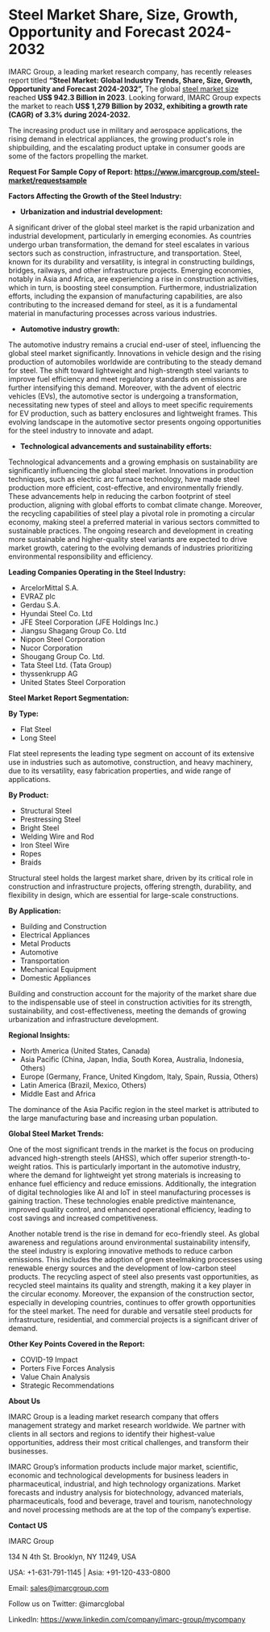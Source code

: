 ﻿# **Steel Market Share, Size, Growth, Opportunity and Forecast 2024-2032**
IMARC Group, a leading market research company, has recently releases report titled **“Steel Market: Global Industry Trends, Share, Size, Growth, Opportunity and Forecast 2024-2032”,** The global [steel market size](https://www.imarcgroup.com/steel-market) reached **US$ 942.3 Billion in 2023**. Looking forward, IMARC Group expects the market to reach **US$ 1,279 Billion by 2032, exhibiting a growth rate (CAGR) of 3.3% during 2024-2032.**

The increasing product use in military and aerospace applications, the rising demand in electrical appliances, the growing product's role in shipbuilding, and the escalating product uptake in consumer goods are some of the factors propelling the market.

**Request For Sample Copy of Report: <https://www.imarcgroup.com/steel-market/requestsample>**

**Factors Affecting the Growth of the Steel Industry:**

- **Urbanization and industrial development:**

A significant driver of the global steel market is the rapid urbanization and industrial development, particularly in emerging economies. As countries undergo urban transformation, the demand for steel escalates in various sectors such as construction, infrastructure, and transportation. Steel, known for its durability and versatility, is integral in constructing buildings, bridges, railways, and other infrastructure projects. Emerging economies, notably in Asia and Africa, are experiencing a rise in construction activities, which in turn, is boosting steel consumption. Furthermore, industrialization efforts, including the expansion of manufacturing capabilities, are also contributing to the increased demand for steel, as it is a fundamental material in manufacturing processes across various industries.

- **Automotive industry growth:**

The automotive industry remains a crucial end-user of steel, influencing the global steel market significantly. Innovations in vehicle design and the rising production of automobiles worldwide are contributing to the steady demand for steel. The shift toward lightweight and high-strength steel variants to improve fuel efficiency and meet regulatory standards on emissions are further intensifying this demand. Moreover, with the advent of electric vehicles (EVs), the automotive sector is undergoing a transformation, necessitating new types of steel and alloys to meet specific requirements for EV production, such as battery enclosures and lightweight frames. This evolving landscape in the automotive sector presents ongoing opportunities for the steel industry to innovate and adapt.

- **Technological advancements and sustainability efforts:**

Technological advancements and a growing emphasis on sustainability are significantly influencing the global steel market. Innovations in production techniques, such as electric arc furnace technology, have made steel production more efficient, cost-effective, and environmentally friendly. These advancements help in reducing the carbon footprint of steel production, aligning with global efforts to combat climate change. Moreover, the recycling capabilities of steel play a pivotal role in promoting a circular economy, making steel a preferred material in various sectors committed to sustainable practices. The ongoing research and development in creating more sustainable and higher-quality steel variants are expected to drive market growth, catering to the evolving demands of industries prioritizing environmental responsibility and efficiency.

**Leading Companies Operating in the Steel Industry:**

- ArcelorMittal S.A.
- EVRAZ plc
- Gerdau S.A.
- Hyundai Steel Co. Ltd
- JFE Steel Corporation (JFE Holdings Inc.)
- Jiangsu Shagang Group Co. Ltd
- Nippon Steel Corporation
- Nucor Corporation
- Shougang Group Co. Ltd.
- Tata Steel Ltd. (Tata Group)
- thyssenkrupp AG
- United States Steel Corporation

**Steel Market Report Segmentation:**

**By Type:**

- Flat Steel
- Long Steel

Flat steel represents the leading type segment on account of its extensive use in industries such as automotive, construction, and heavy machinery, due to its versatility, easy fabrication properties, and wide range of applications.

**By Product:**

- Structural Steel
- Prestressing Steel
- Bright Steel
- Welding Wire and Rod
- Iron Steel Wire
- Ropes
- Braids

Structural steel holds the largest market share, driven by its critical role in construction and infrastructure projects, offering strength, durability, and flexibility in design, which are essential for large-scale constructions.

**By Application:**

- Building and Construction
- Electrical Appliances
- Metal Products
- Automotive
- Transportation
- Mechanical Equipment
- Domestic Appliances

Building and construction account for the majority of the market share due to the indispensable use of steel in construction activities for its strength, sustainability, and cost-effectiveness, meeting the demands of growing urbanization and infrastructure development.

**Regional Insights:**

- North America (United States, Canada)
- Asia Pacific (China, Japan, India, South Korea, Australia, Indonesia, Others)
- Europe (Germany, France, United Kingdom, Italy, Spain, Russia, Others)
- Latin America (Brazil, Mexico, Others)
- Middle East and Africa

The dominance of the Asia Pacific region in the steel market is attributed to the large manufacturing base and increasing urban population.

**Global Steel Market Trends:**

One of the most significant trends in the market is the focus on producing advanced high-strength steels (AHSS), which offer superior strength-to-weight ratios. This is particularly important in the automotive industry, where the demand for lightweight yet strong materials is increasing to enhance fuel efficiency and reduce emissions. Additionally, the integration of digital technologies like AI and IoT in steel manufacturing processes is gaining traction. These technologies enable predictive maintenance, improved quality control, and enhanced operational efficiency, leading to cost savings and increased competitiveness.

Another notable trend is the rise in demand for eco-friendly steel. As global awareness and regulations around environmental sustainability intensify, the steel industry is exploring innovative methods to reduce carbon emissions. This includes the adoption of green steelmaking processes using renewable energy sources and the development of low-carbon steel products. The recycling aspect of steel also presents vast opportunities, as recycled steel maintains its quality and strength, making it a key player in the circular economy. Moreover, the expansion of the construction sector, especially in developing countries, continues to offer growth opportunities for the steel market. The need for durable and versatile steel products for infrastructure, residential, and commercial projects is a significant driver of demand.

**Other Key Points Covered in the Report:**

- COVID-19 Impact
- Porters Five Forces Analysis
- Value Chain Analysis
- Strategic Recommendations

**About Us**

IMARC Group is a leading market research company that offers management strategy and market research worldwide. We partner with clients in all sectors and regions to identify their highest-value opportunities, address their most critical challenges, and transform their businesses.

IMARC Group’s information products include major market, scientific, economic and technological developments for business leaders in pharmaceutical, industrial, and high technology organizations. Market forecasts and industry analysis for biotechnology, advanced materials, pharmaceuticals, food and beverage, travel and tourism, nanotechnology and novel processing methods are at the top of the company’s expertise.

**Contact US**

IMARC Group

134 N 4th St. Brooklyn, NY 11249, USA

USA: +1-631-791-1145 | Asia: +91-120-433-0800

Email: sales@imarcgroup.com

Follow us on Twitter: @imarcglobal

LinkedIn: https://www.linkedin.com/company/imarc-group/mycompany
